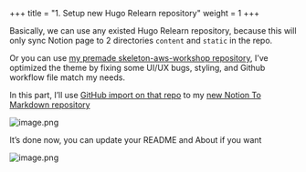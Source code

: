 +++
title = "1. Setup new Hugo Relearn repository"
weight = 1
+++


Basically, we can use any existed Hugo Relearn repository, because this will only sync Notion page to 2 directories `content` and `static` in the repo.


Or you can use [my premade skeleton-aws-workshop repository](https://github.com/heo001997/skeleton-aws-workshop), I’ve optimized the theme by fixing some UI/UX bugs, styling, and Github workflow file  match my needs.


In this part, I’ll use [GitHub import on that repo](https://github.com/new/import) to my [new Notion To Markdown repository](https://github.com/heo001997/aws-workshop-notion-to-md)


![image.png](/images/004-iv-level-3-notion-to-hugo-relearn-on-github-pages/16-409245-image.png)


It’s done now, you can update your README and About if you want


![image.png](/images/004-iv-level-3-notion-to-hugo-relearn-on-github-pages/16-614053-image.png)


